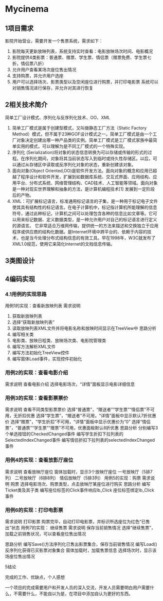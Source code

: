 # Mycinema
## 1项目需求
影院开始营业，需要开发一个售票系统，需求如下：
1)	影院每天更新放映列表，系统支持实时查看：电影放映场次时间、电影概况
2)	影院提供4类影票：普通票、赠票、学生票、情侣票（赠票免费、学生票七折，情侣票八折）
3)	允许用户查看某场次座位售出情况
4)	支持购票，并允许用户选座
5)	用户可以选择场次、影票类型以及空闲座位进行购票，并打印电影票
系统可以对销售情况进行保存，并允许对其进行恢复
## 2相关技术简介
  简单工厂设计模式、序列化与反序列化技术、OO、XML <br>
1)  简单工厂模式是属于创建型模式，又叫做静态工厂方法（Static Factory Method）模式，但不属于23种GOF设计模式之一。简单工厂模式是由一个工厂对象决定创建出哪一种产品类的实例。简单工厂模式是工厂模式家族中最简单实用的模式，可以理解为是不同工厂模式的一个特殊实现。<br>
2)	序列化 (Serialization)将对象的状态信息转换为可以存储或传输的形式的过程。在序列化期间，对象将其当前状态写入到临时或持久性存储区。以后，可以通过从存储区中读取或反序列化对象的状态，重新创建该对象。<br>
3)	面向对象(Object Oriented,OO)是软件开发方法。面向对象的概念和应用已超越了程序设计和软件开发，扩展到如数据库系统、交互式界面、应用结构、应用平台、分布式系统、网络管理结构、CAD技术、人工智能等领域。面向对象是一种对现实世界理解和抽象的方法，是计算机编程技术[1]  发展到一定阶段后的产物。<br>
4)	XML：可扩展标记语言，标准通用标记语言的子集，是一种用于标记电子文件使其具有结构性的标记语言。在电子计算机中，标记指计算机所能理解的信息符号，通过此种标记，计算机之间可以处理包含各种的信息比如文章等。它可以用来标记数据、定义数据类型，是一种允许用户对自己的标记语言进行定义的源语言。 它非常适合万维网传输，提供统一的方法来描述和交换独立于应用程序或供应商的结构化数据。是Internet环境中跨平台的、依赖于内容的技术，也是当今处理分布式结构信息的有效工具。早在1998年，W3C就发布了XML1.0规范，使用它来简化Internet的文档信息传输。


## 3类图设计

 
## 4编码实现

### 4.1用例的实现思路
用例1的实现：查看新放映列表
需求说明
1)	获取新放映列表
2)	选择“获取新放映列表”
3)	读取放映列表XML文件并将电影名称和放映时间显示在TreeView中
思路分析
1)	编写相关类
2)	电影类、放映日程类、放映场次类、电影院管理类
3)	编写方法解析XML文件
4)	编写方法初始化TreeView控件
5)	编写窗体Load事件，实现控件初始化
 


### 用例2的实现：查看电影介绍
需求说明
查看电影介绍
选择电影场次，“详情”面板显示电影详细信息
### 用例3的实现：查看影票票价
需求说明
查看不同类型影票票价
选择“普通票”，“赠送者”“学生票”“情侣票”不可用，无折扣优惠
选择“学生票”，“赠送者”不可用，“详情”面板中显示默认7折优惠价 
选择“赠票”，“学生折扣”不可用，“详情”面板中显示优惠价为“0”
选择“情侣票”，“普通票”“学生票”“赠票”不可用，优惠面板默认8折优惠
思路分析
分别编写3个单选按钮的CheckedChanged事件
编写学生折扣下拉列表的SelectedIndexChanged事件
编写情侣折扣下拉列表的selectedIndexChanged事件
### 用例4的实现：查看放影厅座位
需求说明
查看放映厅座位
窗体加载时，显示3个放映厅座位
一号放映厅（5排7列）
二号放映厅（6排8列）
情侣放映厅（5排3列）
用例5的实现：购票
需求说明
购票
选择电影场次、购票类型，点击放映厅某座位进行购买
思路分析
编写Ticket类及其子类
编写座位标签的Click事件响应lb_Click
座位标签绑定lb_Click事件

### 用例6的实现：打印电影票
需求说明
打印影票
购票完毕，自动打印电影票，并标识所选座位为红色“已售出”状态
用例7的实现： 继续售票
需求说明
保存当前销售情况
选择“继续售票”，加载之前销售状况，可以查看座位售出情况

思路分析
编写Save()方法序列化已售出影票集合，保存当前销售情况
编写Load()反序列化获得已买影票对象集合
窗体加载时，加载售票信息
选择场次时，显示该场座位售出情况
        

























5结论

完成的工作、优缺点，个人感想

一个项目的完成需要用户和开发人员的深入交流，开发人员需要明白用户需要什么，不需要什么，不能自以为是，在项目中添加自认为更好的东西。
